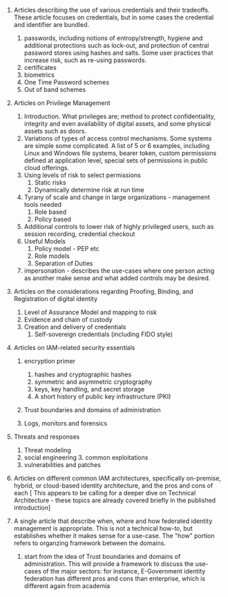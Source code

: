 1. Articles describing the use of various credentials and their tradeoffs.  These article focuses on credentials, but in some cases the credential and identifier are bundled.

   1. passwords, including notions of entropy/strength, hygiene and additional protections such as lock-out, and protection of central password stores using hashes and salts.  Some user practices that increase risk, such as re-using passwords. 
   2. certificates
   3. biometrics
   4. One Time Password schemes
   5. Out of band schemes
2. Articles on Privilege Management

   1. Introduction. What privileges are; method to protect confidentiality, integrity and even availability of digital assets, and some physical assets such as doors.  
   2. Variations of types of access control mechanisms.  Some systems are simple some complicated.  A list of 5 or 6 examples, including Linux and Windows file systems, bearer token, custom permissions defined at application level,  special sets of permissions in public cloud offerings.
   3. Using levels of risk to select permissions
      1. Static risks
      2. Dynamically determine risk at run time
   4. Tyrany of scale and change in large organizations - management tools needed
      1. Role based 
      2. Policy based
   5. Additional controls to lower risk of highly privileged users, such as session recording, credential checkout
   6. Useful Models 
      1. Policy model - PEP etc
      2. Role models
      3. Separation of Duties
   7. impersonation - describes the use-cases where one person acting as another make sense and what  added controls may be desired.
3. Articles on the considerations regarding Proofing, Binding, and Registration of digital identity

   1. Level of Assurance Model and mapping to risk
   2. Evidence and chain of custody
   3. Creation and delivery of credentials
      1. Self-sovereign credentials (including FIDO style)
4. Articles on IAM-related security essentials 

   1. encryption primer

      1. hashes and cryptographic hashes
      2. symmetric and asymmetric cryptography
      3. keys, key handling, and secret storage
      4. A short history of public key infrastructure (PKI)
   2. Trust boundaries and domains of administration
   3. Logs, monitors and forensics
4. Threats and responses
      1. Threat modeling
   2. social engineering
      3. common exploitations
   4. vulnerabilities and patches
5. Articles on different common IAM architectures, specifically on-premise, hybrid, or cloud-based identity architecture, and the pros and cons of each [ This appears to be calling for a deeper dive on Technical Architecture - these topics are already covered briefly in the published introduction]
6. A single article that describe when, where and how federated identity management is appropriate.  This is not a technical how-to, but establishes whether it makes sense for a use-case.  The "how" portion refers to organzing framework between the domains.
   1. start from the idea of Trust boundaries and domains of administration.  This will provide a framework to discuss the use-cases of the major sectors:  for instance, E-Government identity federation has different pros and cons than enterprise, which is different again from academia